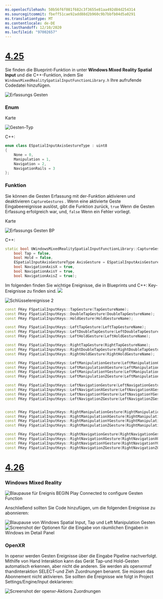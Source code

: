 ```yaml
---
ms.openlocfilehash: 50b56f6f081f682c3f3655e81aa492d84d254314
ms.sourcegitcommit: fbeff51cae92add88d2b960c9b7bbfb04d5a0291
ms.translationtype: MT
ms.contentlocale: de-DE
ms.lasthandoff: 12/10/2020
ms.locfileid: "97002657"
---
```

# <a name="425"></a>[4.25](#tab/425)

Sie finden die Blueprint-Funktion in unter **Windows Mixed Reality Spatial Input** und die C++-Funktion, indem Sie `WindowsMixedRealitySpatialInputFunctionLibrary.h` Ihre aufrufende Codedatei hinzufügen.

![Erfassungs Gesten](../images/unreal/capture-gestures.png)

### <a name="enum"></a>Enum
<!-- Deprecated
The `ESPatialInputAxisGestureType` enum describes spatial axis gestures and are [fully documented](../../out-of-scope/deprecated/holograms-211.md).
-->
Karte

![Gesten-Typ](../images/unreal/gesture-type.png)

C++:
```cpp
enum class ESpatialInputAxisGestureType : uint8
{
    None = 0,
    Manipulation = 1,
    Navigation = 2,
    NavigationRails = 3
};
```

### <a name="function"></a>Funktion
Sie können die Gesten Erfassung mit der-Funktion aktivieren und deaktivieren `CaptureGestures` . Wenn eine aktivierte Geste Eingabeereignisse auslöst, gibt die Funktion zurück, `true` Wenn die Gesten Erfassung erfolgreich war, und, `false` Wenn ein Fehler vorliegt.

Karte

![Erfassungs Gesten BP](../images/unreal/capture-gestures-bp.png)

C++:
```cpp
static bool UWindowsMixedRealitySpatialInputFunctionLibrary::CaptureGestures(
    bool Tap = false,
    bool Hold = false,
    ESpatialInputAxisGestureType AxisGesture = ESpatialInputAxisGestureType::None,
    bool NavigationAxisX = true,
    bool NavigationAxisY = true,
    bool NavigationAxisZ = true);
```

Im folgenden finden Sie wichtige Ereignisse, die in Blueprints und C++: Key-Ereignisse zu finden sind. ![](../images/unreal/key-events.png)

![Schlüsselereignisse 2](../images/unreal/key-events2.png)
```cpp
const FKey FSpatialInputKeys::TapGesture(TapGestureName);
const FKey FSpatialInputKeys::DoubleTapGesture(DoubleTapGestureName);
const FKey FSpatialInputKeys::HoldGesture(HoldGestureName);

const FKey FSpatialInputKeys::LeftTapGesture(LeftTapGestureName);
const FKey FSpatialInputKeys::LeftDoubleTapGesture(LeftDoubleTapGestureName);
const FKey FSpatialInputKeys::LeftHoldGesture(LeftHoldGestureName);

const FKey FSpatialInputKeys::RightTapGesture(RightTapGestureName);
const FKey FSpatialInputKeys::RightDoubleTapGesture(RightDoubleTapGestureName);
const FKey FSpatialInputKeys::RightHoldGesture(RightHoldGestureName);

const FKey FSpatialInputKeys::LeftManipulationGesture(LeftManipulationGestureName);
const FKey FSpatialInputKeys::LeftManipulationXGesture(LeftManipulationXGestureName);
const FKey FSpatialInputKeys::LeftManipulationYGesture(LeftManipulationYGestureName);
const FKey FSpatialInputKeys::LeftManipulationZGesture(LeftManipulationZGestureName);

const FKey FSpatialInputKeys::LeftNavigationGesture(LeftNavigationGestureName);
const FKey FSpatialInputKeys::LeftNavigationXGesture(LeftNavigationXGestureName);
const FKey FSpatialInputKeys::LeftNavigationYGesture(LeftNavigationYGestureName);
const FKey FSpatialInputKeys::LeftNavigationZGesture(LeftNavigationZGestureName);


const FKey FSpatialInputKeys::RightManipulationGesture(RightManipulationGestureName);
const FKey FSpatialInputKeys::RightManipulationXGesture(RightManipulationXGestureName);
const FKey FSpatialInputKeys::RightManipulationYGesture(RightManipulationYGestureName);
const FKey FSpatialInputKeys::RightManipulationZGesture(RightManipulationZGestureName);

const FKey FSpatialInputKeys::RightNavigationGesture(RightNavigationGestureName);
const FKey FSpatialInputKeys::RightNavigationXGesture(RightNavigationXGestureName);
const FKey FSpatialInputKeys::RightNavigationYGesture(RightNavigationYGestureName);
const FKey FSpatialInputKeys::RightNavigationZGesture(RightNavigationZGestureName);
```

# <a name="426"></a>[4.26](#tab/426)

### <a name="windows-mixed-reality"></a>Windows Mixed Reality

![Blaupause für Ereignis BEGIN Play Connected to configure Gesten Function](../images/unreal-hand-tracking-img-09.png)

Anschließend sollten Sie Code hinzufügen, um die folgenden Ereignisse zu abonnieren:

![Blaupause von Windows Spatial Input, Tap und Left Manipulation Gesten ](../images/unreal/key-events.png)
 ![ Screenshot der Optionen für die Eingabe von räumlichen Eingaben in Windows im Detail Panel](../images/unreal/key-events2.png)

### <a name="openxr"></a>OpenXR

In openxr werden Gesten Ereignisse über die Eingabe Pipeline nachverfolgt. Mithilfe von Hand Interaktion kann das Gerät Tap-und Hold-Gesten automatisch erkennen, aber nicht die anderen. Sie werden als openxrmsf thandinteraktion SELECT-und Zieh Zuordnungen benannt. Sie müssen das Abonnement nicht aktivieren. Sie sollten die Ereignisse wie folgt in Project Settings/Engine/Input deklarieren:

![Screenshot der openxr-Aktions Zuordnungen](../images/unreal-hand-tracking-img-12.png)
